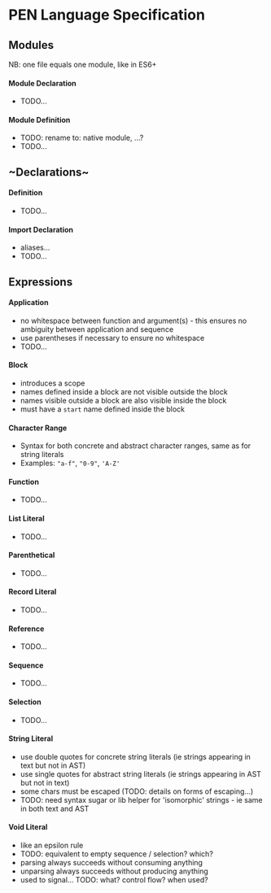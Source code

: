 # PEN Language Specification




## Modules

NB: one file equals one module, like in ES6+

#### Module Declaration
- TODO...

#### Module Definition
- TODO: rename to: native module, ...?
- TODO...



## ~Declarations~

#### Definition
- TODO...

#### Import Declaration
- aliases...
- TODO...




## Expressions

#### Application
- no whitespace between function and argument(s) - this ensures no ambiguity between application and sequence
- use parentheses if necessary to ensure no whitespace
- TODO...

#### Block
- introduces a scope
- names defined inside a block are not visible outside the block
- names visible outside a block are also visible inside the block
- must have a `start` name defined inside the block

#### Character Range
- Syntax for both concrete and abstract character ranges, same as for string literals
- Examples: `"a-f"`, `"0-9"`, `'A-Z'`

#### Function
- TODO...

#### List Literal
- TODO...

#### Parenthetical
- TODO...

#### Record Literal
- TODO...

#### Reference
- TODO...

#### Sequence
- TODO...

#### Selection
- TODO...

#### String Literal
- use double quotes for concrete string literals (ie strings appearing in text but not in AST)
- use single quotes for abstract string literals (ie strings appearing in AST but not in text)
- some chars must be escaped (TODO: details on forms of escaping...)
- TODO: need syntax sugar or lib helper for 'isomorphic' strings - ie same in both text and AST

#### Void Literal
- like an epsilon rule
- TODO: equivalent to empty sequence / selection? which?
- parsing always succeeds without consuming anything
- unparsing always succeeds without producing anything
- used to signal... TODO: what? control flow? when used?
